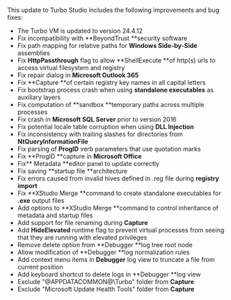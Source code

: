 This update to Turbo Studio includes the following improvements and bug fixes:

- The Turbo VM is updated to version 24.4.12
- Fix incompatibility with **BeyondTrust **security software
- Fix path mapping for relative paths for **Windows Side-by-Side** assemblies
- Fix **HttpPassthrough** flag to allow **ShellExecute **of http(s) urls to access virtual filesystem and registry
- Fix repair dialog in **Microsoft Outlook 365**
- Fix **Capture **of certain registry key names in all capital letters
- Fix bootstrap process crash when using **standalone executables** as auxiliary layers
- Fix computation of **sandbox **temporary paths across multiple processes
- Fix crash in **Microsoft SQL Server** prior to version 2016
- Fix potential locale table corruption when using **DLL Injection**
- Fix inconsistency with trailing slashes for directories from **NtQueryInformationFile**
- Fix parsing of **ProgID** verb parameters that use quotation marks
- Fix **ProgID **capture in **Microsoft Office**
- Fix** Metadata **editor panel to update correctly
- Fix saving **startup file **architecture
- Fix errors caused from invalid hives defined in .reg file during **registry import**
- Fix **XStudio Merge **command to create standalone executables for **.exe** output files
- Add options to **XStudio Merge **command to control inheritance of metadata and startup files
- Add support for file renaming during **Capture**
- Add **HideElevated** runtime flag to prevent virtual processes from seeing that they are running with elevated privileges
- Remove delete option from **Debugger **log tree root node
- Allow modification of **Debugger **log normalization rules
- Add context menu items in **Debugger** log view to truncate a file from current position
- Add keyboard shortcut to delete logs in **Debugger **log view
- Exclude "@APPDATACOMMON@\Turbo" folder from **Capture**
- Exclude "Microsoft Update Health Tools" folder from **Capture**



